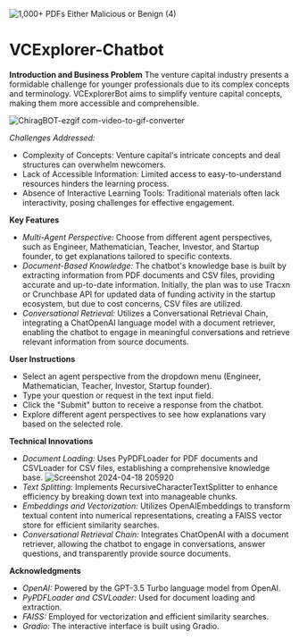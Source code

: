 ![1,000+ PDFs Either Malicious or Benign (4)](https://github.com/chirag-xcvii/CyberSec-Malware-Detection/assets/146003422/88f8044d-2053-4db6-abd4-3f0eb42bb091)
# VCExplorer-Chatbot

**Introduction and Business Problem**
The venture capital industry presents a formidable challenge for younger professionals due to its complex concepts and terminology. VCExplorerBot aims to simplify venture capital concepts, making them more accessible and comprehensible.

![ChiragBOT-ezgif com-video-to-gif-converter](https://github.com/chirag-xcvii/CyberSec-Malware-Detection/assets/146003422/6e35301a-8114-4088-8bd9-d36c9832a4a3)

*Challenges Addressed:*
- Complexity of Concepts: Venture capital's intricate concepts and deal structures can overwhelm newcomers.
- Lack of Accessible Information: Limited access to easy-to-understand resources hinders the learning process.
- Absence of Interactive Learning Tools: Traditional materials often lack interactivity, posing challenges for effective engagement.

**Key Features**

- *Multi-Agent Perspective:* Choose from different agent perspectives, such as Engineer, Mathematician, Teacher, Investor, and Startup founder, to get explanations tailored to specific contexts.
- *Document-Based Knowledge:* The chatbot's knowledge base is built by extracting information from PDF documents and CSV files, providing accurate and up-to-date information. Initially, the plan was to use Tracxn or Crunchbase API for updated data of funding activity in the startup ecosystem, but due to cost concerns, CSV files are utilized.
- *Conversational Retrieval:* Utilizes a Conversational Retrieval Chain, integrating a ChatOpenAI language model with a document retriever, enabling the chatbot to engage in meaningful conversations and retrieve relevant information from source documents.

**User Instructions**

- Select an agent perspective from the dropdown menu (Engineer, Mathematician, Teacher, Investor, Startup founder).
- Type your question or request in the text input field.
- Click the "Submit" button to receive a response from the chatbot.
- Explore different agent perspectives to see how explanations vary based on the selected role.

**Technical Innovations**

- *Document Loading:* Uses PyPDFLoader for PDF documents and CSVLoader for CSV files, establishing a comprehensive knowledge base.
![Screenshot 2024-04-18 205920](https://github.com/chirag-xcvii/CyberSec-Malware-Detection/assets/146003422/852c2a91-9721-48f5-9a9c-1e62ed62f064)
- *Text Splitting:* Implements RecursiveCharacterTextSplitter to enhance efficiency by breaking down text into manageable chunks.
- *Embeddings and Vectorization:* Utilizes OpenAIEmbeddings to transform textual content into numerical representations, creating a FAISS vector store for efficient similarity searches.
- *Conversational Retrieval Chain:* Integrates ChatOpenAI with a document retriever, allowing the chatbot to engage in conversations, answer questions, and transparently provide source documents.

**Acknowledgments**

- *OpenAI:* Powered by the GPT-3.5 Turbo language model from OpenAI.
- *PyPDFLoader and CSVLoader:* Used for document loading and extraction.
- *FAISS:* Employed for vectorization and efficient similarity searches.
- *Gradio:* The interactive interface is built using Gradio.
